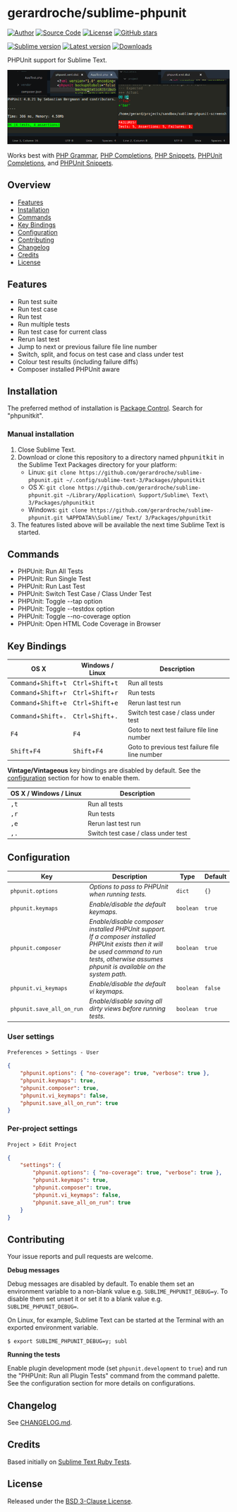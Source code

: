 # gerardroche/sublime-phpunit

[![Author](https://img.shields.io/badge/author-@gerardroche-blue.svg?style=flat)](https://twitter.com/gerardroche)
[![Source Code](https://img.shields.io/badge/source-GitHub-blue.svg?style=flat)](https://github.com/gerardroche/sublime-phpunit)
[![License](https://img.shields.io/badge/license-BSD--3-blue.svg?style=flat)](https://raw.githubusercontent.com/gerardroche/sublime-phpunit/master/LICENSE)
[![GitHub stars](https://img.shields.io/github/stars/gerardroche/sublime-phpunit.svg?style=flat)](https://github.com/gerardroche/sublime-phpunit/stargazers)

[![Sublime version](https://img.shields.io/badge/sublime-v3-lightgrey.svg?style=flat)](https://sublimetext.com)
[![Latest version](https://img.shields.io/github/tag/gerardroche/sublime-phpunit.svg?label=release&style=flat&maxAge=2592000)](https://github.com/gerardroche/sublime-phpunit/tags)
[![Downloads](https://img.shields.io/packagecontrol/dt/phpunitkit.svg?style=flat&maxAge=2592000)](https://packagecontrol.io/packages/phpunitkit)

PHPUnit support for Sublime Text.

![Screenshot](screenshot.png)

Works best with [PHP Grammar], [PHP Completions], [PHP Snippets], [PHPUnit Completions], and [PHPUnit Snippets].

## Overview

* [Features](#features)
* [Installation](#installation)
* [Commands](#commands)
* [Key Bindings](#key-bindings)
* [Configuration](#configuration)
* [Contributing](#contributing)
* [Changelog](#changelog)
* [Credits](#credits)
* [License](#license)

## Features

* Run test suite
* Run test case
* Run test
* Run multiple tests
* Run test case for current class
* Rerun last test
* Jump to next or previous failure file line number
* Switch, split, and focus on test case and class under test
* Colour test results (including failure diffs)
* Composer installed PHPUnit aware

## Installation

The preferred method of installation is [Package Control]. Search for "phpunitkit".

### Manual installation

1. Close Sublime Text.
2. Download or clone this repository to a directory named <tt>phpunitkit</tt> in the Sublime Text Packages directory for your platform:
    * Linux: `git clone https://github.com/gerardroche/sublime-phpunit.git ~/.config/sublime-text-3/Packages/phpunitkit`
    * OS X: `git clone https://github.com/gerardroche/sublime-phpunit.git ~/Library/Application\ Support/Sublime\ Text\ 3/Packages/phpunitkit`
    * Windows: `git clone https://github.com/gerardroche/sublime-phpunit.git %APPDATA%\Sublime/ Text/ 3/Packages/phpunitkit`
3. The features listed above will be available the next time Sublime Text is started.

## Commands

* PHPUnit: Run All Tests
* PHPUnit: Run Single Test
* PHPUnit: Run Last Test
* PHPUnit: Switch Test Case / Class Under Test
* PHPUnit: Toggle --tap option
* PHPUnit: Toggle --testdox option
* PHPUnit: Toggle --no-coverage option
* PHPUnit: Open HTML Code Coverage in Browser

## Key Bindings

OS X | Windows / Linux | Description
-----|-----------------|------------
<kbd>Command</kbd>+<kbd>Shift</kbd>+<kbd>t</kbd> | <kbd>Ctrl</kbd>+<kbd>Shift</kbd>+<kbd>t</kbd> | Run all tests
<kbd>Command</kbd>+<kbd>Shift</kbd>+<kbd>r</kbd> | <kbd>Ctrl</kbd>+<kbd>Shift</kbd>+<kbd>r</kbd> | Run tests
<kbd>Command</kbd>+<kbd>Shift</kbd>+<kbd>e</kbd> | <kbd>Ctrl</kbd>+<kbd>Shift</kbd>+<kbd>e</kbd> | Rerun last test run
<kbd>Command</kbd>+<kbd>Shift</kbd>+<kbd>.</kbd> | <kbd>Ctrl</kbd>+<kbd>Shift</kbd>+<kbd>.</kbd> | Switch test case / class under test
<kbd>F4</kbd> | <kbd>F4</kbd> | Goto to next test failure file line number
<kbd>Shift</kbd>+<kbd>F4</kbd> | <kbd>Shift</kbd>+<kbd>F4</kbd> | Goto to previous test failure file line number

**Vintage/Vintageous** key bindings are disabled by default. See the [configuration](#configuration) section for how to enable them.

OS X / Windows / Linux | Description
-----------------------|------------
<kbd>,</kbd><kbd>t</kbd> | Run all tests
<kbd>,</kbd><kbd>r</kbd> | Run tests
<kbd>,</kbd><kbd>e</kbd> | Rerun last test run
<kbd>,</kbd><kbd>.</kbd> | Switch test case / class under test

## Configuration

Key | Description | Type | Default
----|-------------|------|--------
`phpunit.options` | *Options to pass to PHPUnit when running tests.* | `dict` | `{}`
`phpunit.keymaps` | *Enable/disable the default keymaps.* | `boolean` | `true`
`phpunit.composer` | *Enable/disable composer installed PHPUnit support. If a composer installed PHPUnit exists then it will be used command to run tests, otherwise assumes phpunit is available on the system path.* | `boolean` | `true`
`phpunit.vi_keymaps` | *Enable/disable the default vi keymaps.* | `boolean` | `false`
`phpunit.save_all_on_run` | *Enable/disable saving all dirty views before running tests.* | `boolean` | `true`

### User settings

`Preferences > Settings - User`

```json
{
    "phpunit.options": { "no-coverage": true, "verbose": true },
    "phpunit.keymaps": true,
    "phpunit.composer": true,
    "phpunit.vi_keymaps": false,
    "phpunit.save_all_on_run": true
}
```

### Per-project settings

`Project > Edit Project`

```json
{
    "settings": {
        "phpunit.options": { "no-coverage": true, "verbose": true },
        "phpunit.keymaps": true,
        "phpunit.composer": true,
        "phpunit.vi_keymaps": false,
        "phpunit.save_all_on_run": true
    }
}
```

## Contributing

Your issue reports and pull requests are welcome.

**Debug messages**

Debug messages are disabled by default. To enable them set an environment variable to a non-blank value e.g. `SUBLIME_PHPUNIT_DEBUG=y`. To disable them set unset it or set it to a blank value e.g. `SUBLIME_PHPUNIT_DEBUG=`.

On Linux, for example, Sublime Text can be started at the Terminal with an exported environment variable.

```
$ export SUBLIME_PHPUNIT_DEBUG=y; subl
```

**Running the tests**

Enable plugin development mode (set `phpunit.development` to `true`) and run the "PHPUnit: Run all Plugin Tests" command from the command palette. See the configuration section for more details on configurations.

## Changelog

See [CHANGELOG.md](CHANGELOG.md).

## Credits

Based initially on [Sublime Text Ruby Tests](https://github.com/maltize/sublime-text-2-ruby-tests).

## License

Released under the [BSD 3-Clause License](LICENSE).

[Package Control]: https://packagecontrol.io/search/phpunitkit
[PHP Completions]: https://packagecontrol.io/packages/PHP%20Completions%20Kit
[PHP Grammar]: https://packagecontrol.io/packages/php-grammar
[PHP Snippets]: https://packagecontrol.io/packages/php-snippets
[PHPUnit Completions]: https://github.com/gerardroche/sublime-phpunit-completions
[PHPUnit Snippets]: https://github.com/gerardroche/sublime-phpunit-snippets
[PHPUnit]: https://github.com/gerardroche/sublime-phpunit
